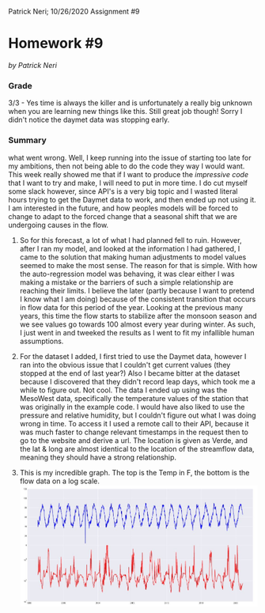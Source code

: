 Patrick Neri; 10/26/2020 Assignment #9

# Homework #9
*by Patrick Neri*

### Grade
3/3 - Yes time is always the killer and is unfortunately a really big unknown when you are learning new things like this. Still great job though! Sorry I didn't notice the daymet data was stopping early.  

### Summary
what went wrong. Well, I keep running into the issue of starting too late for my ambitions, then not being able to do the code they way I would want. This week really showed
me that if I want to produce the *impressive code* that I want to try and make, I will need to put in more time. I do cut myself some slack however, since API's is a very
big topic and I wasted literal hours trying to get the Daymet data to work, and then ended up not using it. I am interested in the future, and how peoples models will
be forced to change to adapt to the forced change that a seasonal shift that we are undergoing causes in the flow.

1. So for this forecast, a lot of what I had planned fell to ruin. However, after I ran my model, and looked at the information I had gathered, I came to the solution that
making human adjustments to model values seemed to make the most sense.
The reason for that is simple. With how the auto-regression model was behaving, it was clear either I was making a mistake or the barriers of such a simple relationship are
reaching their limits. I believe the later (partly because I want to pretend I know what I am doing) because of the consistent transition that occurs in flow data for this period
of the year. Looking at the previous many years, this time the flow starts to stabilize after the monsoon season and we see values go towards 100 almost every year during winter.
As such, I just went in and tweeked the results as I went to fit my infallible human assumptions.
2. For the dataset I added, I first tried to use the Daymet data, however I ran into the obvious issue that I couldn't get current values (they stopped at the end of last year?) Also I
became bitter at the dataset because I discovered that they didn't record leap days, which took me a while to figure out. Not cool.
The data I ended up using was the MesoWest data, specifically the temperature values of the station that was originally in the example code. I would have also liked to use the pressure and
relative humidity, but I couldn't figure out what I was doing wrong in time.
To access it I used a remote call to their API, because it was much faster to change relevant timestamps in the request then to go to the website and derive a url.
The location is given as Verde, and the lat & long are almost identical to the location of the streamflow data, meaning they should have a strong relationship.

3. This is my incredible graph. The top is the Temp in F, the bottom is the flow data on a log scale.
![An incredible Graph, with T on top and Flow on Bottom](assets/Neri_HW9-e7d4e8bc.JPG)
